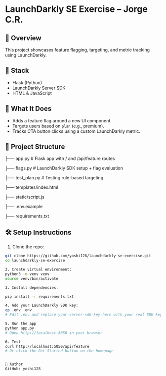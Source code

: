 # LaunchDarkly SE Exercise – Jorge C.R.

## 🚀 Overview
This project showcases feature flagging, targeting, and metric tracking using LaunchDarkly.

## 🧰 Stack
- Flask (Python)
- LaunchDarkly Server SDK
- HTML & JavaScript

## 🧪 What It Does
- Adds a feature flag around a new UI component.
- Targets users based on `plan` (e.g., premium).
- Tracks CTA button clicks using a custom LaunchDarkly metric.

## 📂 Project Structure
├── app.py # Flask app with / and /api/feature routes

├── flags.py # LaunchDarkly SDK setup + flag evaluation

├── test_plan.py # Testing rule-based targeting

├── templates/index.html

├── static/script.js

├── .env.example

├── requirements.txt


## 🛠️ Setup Instructions

1. Clone the repo:
```bash
git clone https://github.com/yoshi128/launchdarkly-se-exercise.git
cd launchdarkly-se-exercise

2. Create virtual environment:
python3 -m venv venv
source venv/bin/activate

3. Install dependencies:

pip install -r requirements.txt

4. Add your LaunchDarkly SDK key:
cp .env .env
# Edit .env and replace your-server-sdk-key-here with your real SDK key

5. Run the app
python app.py
# Open http://localhost:5050 in your browser

6. Test
curl http://localhost:5050/api/feature
# Or click the Get Started button on the homepage


🙌 Author
GitHub: yoshi128


